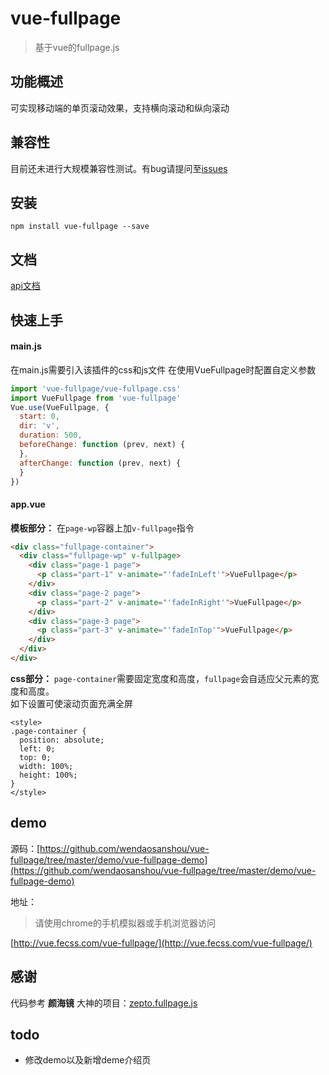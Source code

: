# vue-fullpage

> 基于vue的fullpage.js

## 功能概述
可实现移动端的单页滚动效果，支持横向滚动和纵向滚动

## 兼容性
目前还未进行大规模兼容性测试。有bug请提问至[issues](https://github.com/wendaosanshou/vue-fullpage/issues)

## 安装

```
npm install vue-fullpage --save
```

## 文档
[api文档](https://github.com/wendaosanshou/vue-fullpage/blob/master/doc/api.md)


## 快速上手

#### main.js
在main.js需要引入该插件的css和js文件
在使用VueFullpage时配置自定义参数

```js
import 'vue-fullpage/vue-fullpage.css'
import VueFullpage from 'vue-fullpage'
Vue.use(VueFullpage, {
  start: 0,
  dir: 'v',
  duration: 500,
  beforeChange: function (prev, next) {
  },
  afterChange: function (prev, next) {
  }
})
```

#### app.vue

**模板部分：**
在``page-wp``容器上加``v-fullpage``指令
```html
<div class="fullpage-container">
  <div class="fullpage-wp" v-fullpage>
    <div class="page-1 page">
      <p class="part-1" v-animate="'fadeInLeft'">VueFullpage</p>
    </div>
    <div class="page-2 page">
      <p class="part-2" v-animate="'fadeInRight'">VueFullpage</p>
    </div>
    <div class="page-3 page">
      <p class="part-3" v-animate="'fadeInTop'">VueFullpage</p>
    </div>
  </div>
</div>
```

**css部分：**
``page-container``需要固定宽度和高度，``fullpage``会自适应父元素的宽度和高度。  
如下设置可使滚动页面充满全屏
```
<style>
.page-container {
  position: absolute;
  left: 0;
  top: 0;
  width: 100%;
  height: 100%;
}
</style>
```
## demo
源码：[https://github.com/wendaosanshou/vue-fullpage/tree/master/demo/vue-fullpage-demo](https://github.com/wendaosanshou/vue-fullpage/tree/master/demo/vue-fullpage-demo)

地址：
> 请使用chrome的手机模拟器或手机浏览器访问

[http://vue.fecss.com/vue-fullpage/](http://vue.fecss.com/vue-fullpage/)

## 感谢
代码参考 **颜海镜** 大神的项目：[zepto.fullpage.js](https://github.com/yanhaijing/zepto.fullpage)

## todo
 - 修改demo以及新增deme介绍页
